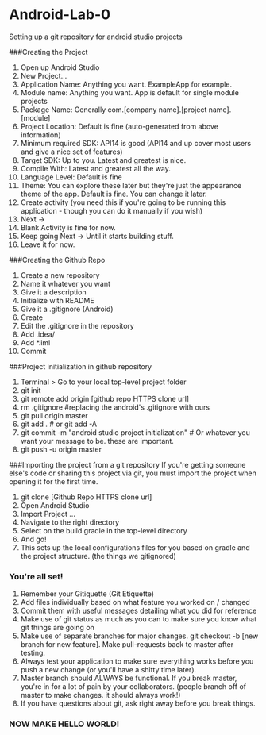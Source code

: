 Android-Lab-0
=============

Setting up a git repository for android studio projects

###Creating the Project
1. Open up Android Studio
2. New Project...
3. Application Name: Anything you want. ExampleApp for example.
4. Module name: Anything you want. App is default for single module projects
5. Package Name: Generally com.[company name].[project name].[module]
6. Project Location: Default is fine (auto-generated from above information)
7. Minimum required SDK: API14 is good (API14 and up cover most users and give a nice set of features)
8. Target SDK: Up to you. Latest and greatest is nice. 
9. Compile With: Latest and greatest all the way.
10. Language Level: Default is fine
11. Theme: You can explore these later but they're just the appearance theme of the app. Default is fine. You can change it later.
12. Create activity (you need this if you're going to be running this application - though you can do it manually if you wish)
13. Next -> 
14. Blank Activity is fine for now.
15. Keep going Next -> Until it starts building stuff. 
16. Leave it for now. 

###Creating the Github Repo
1. Create a new repository
2. Name it whatever you want
3. Give it a description
4. Initialize with README
5. Give it a .gitignore (Android)
6. Create
7. Edit the .gitignore in the repository
8. Add .idea/
9. Add *.iml
10. Commit

###Project initialization in github repository
1. Terminal > Go to your local top-level project folder
2. git init
3. git remote add origin [github repo HTTPS clone url]
4. rm .gitignore #replacing the android's .gitignore with ours
5. git pull origin master
6. git add . # or git add -A
7. git commit -m "android studio project initialization" # Or whatever you want your message to be. these are important.
8. git push -u origin master

###Importing the project from a git repository
If you're getting someone else's code or sharing this project via git, you must import the project when opening it for the first time.
1. git clone [Github Repo HTTPS clone url]
2. Open Android Studio
3. Import Project ...
4. Navigate to the right directory
5. Select on the build.gradle in the top-level directory
6. And go! 
7. This sets up the local configurations files for you based on gradle and the project structure. (the things we gitignored)


### You're all set!
1. Remember your Gitiquette (Git Etiquette)
2. Add files individually based on what feature you worked on / changed
3. Commit them with useful messages detailing what you did for reference
4. Make use of git status as much as you can to make sure you know what git things are going on
5. Make use of separate branches for major changes. git checkout -b [new branch for new feature]. Make pull-requests back to master after testing.
6. Always test your application to make sure everything works before you push a new change (or you'll have a shitty time later). 
7. Master branch should ALWAYS be functional. If you break master, you're in for a lot of pain by your collaborators. (people branch off of master to make changes. it should always work!)
8. If you have questions about git, ask right away before you break things. 

### NOW MAKE HELLO WORLD!

